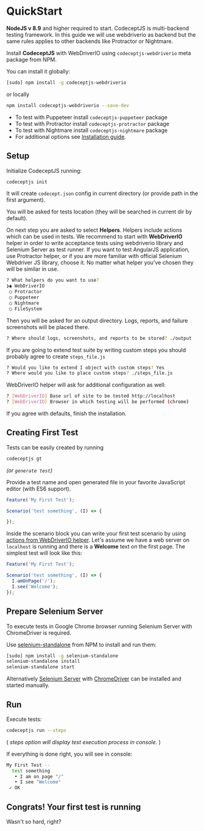 # QuickStart

**NodeJS v 8.9** and higher required to start.
CodeceptJS is multi-backend testing framework. In this guide we will use webdriverio as backend but the same rules applies to other backends like Protractor or Nightmare.

Install **CodeceptJS** with WebDriverIO using `codeceptjs-webdriverio` meta package from NPM.

You can install it globally:

```sh
[sudo] npm install -g codeceptjs-webdriverio
```

or locally

```sh
npm install codeceptjs-webdriverio --save-dev
```

* To test with Puppeteer install `codeceptjs-puppeteer` package
* To test with Protractor install `codeceptjs-protractor` package
* To test with Nightmare install `codeceptjs-nightmare` package
* For additional options see [Installation guide](http://codecept.io/installation/).

## Setup

Initialize CodeceptJS running:

```sh
codeceptjs init
```

It will create `codecept.json` config in current directory (or provide path in the first argument).

You will be asked for tests location (they will be searched in current dir by default).

On next step you are asked to select **Helpers**. Helpers include actions which can be used in tests.
We recommend to start with **WebDriverIO** helper in order to write acceptance tests using webdriverio library and Selenium Server as test runner.
If you want to test AngularJS application, use Protractor helper, or if you are more familiar with official Selenium Webdriver JS library, choose it.
No matter what helper you've chosen they will be similar in use.

```sh
? What helpers do you want to use?
❯◉ WebDriverIO
 ◯ Protractor
 ◯ Puppeteer
 ◯ Nightmare
 ◯ FileSystem
```

Then you will be asked for an output directory. Logs, reports, and failure screenshots will be placed there.

```sh
? Where should logs, screenshots, and reports to be stored? ./output
```

If you are going to extend test suite by writing custom steps you should probably agree to create `steps_file.js`

```sh
? Would you like to extend I object with custom steps? Yes
? Where would you like to place custom steps? ./steps_file.js
```

WebDriverIO helper will ask for additional configuration as well:

```sh
? [WebDriverIO] Base url of site to be tested http://localhost
? [WebDriverIO] Browser in which testing will be performed (chrome)
```

If you agree with defaults, finish the installation.

## Creating First Test

Tests can be easily created by running

```bash
codeceptjs gt
```

*(or `generate test`)*

Provide a test name and open generated file in your favorite JavaScript editor (with ES6 support).

```js
Feature('My First Test');

Scenario('test something', (I) => {

});
```

Inside the scenario block you can write your first test scenario by using [actions from WebDriverIO helper](http://codecept.io/helpers/WebDriverIO/). Let's assume we have a web server on `localhost` is running and there is a **Welcome** text on the first page. The simplest test will look like this:

```js
Feature('My First Test');

Scenario('test something', (I) => {
  I.amOnPage('/');
  I.see('Welcome');
});
```

## Prepare Selenium Server

To execute tests in Google Chrome browser running Selenium Server with ChromeDriver is required.

Use [selenium-standalone](https://www.npmjs.com/package/selenium-standalone) from NPM to install and run them:

```sh
[sudo] npm install -g selenium-standalone
selenium-standalone install
selenium-standalone start
```

Alternatively [Selenium Server](http://codecept.io/helpers/WebDriverIO/#selenium-installation) with [ChromeDriver](https://sites.google.com/a/chromium.org/chromedriver/getting-started) can be installed and started manually.

## Run

Execute tests:

```bash
codeceptjs run --steps
```

( *steps option will display test execution process in console.* )

If everything is done right, you will see in console:

```bash
My First Test --
  test something
   • I am on page "/"
   • I see "Welcome"
 ✓ OK
```

## Congrats! Your first test is running

Wasn't so hard, right?
